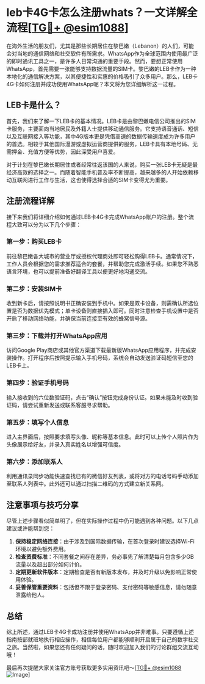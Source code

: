 # leb卡4G卡怎么注册whats？一文详解全流程[[TG💪+ @esim1088](https://t.me/s/esim1088)]

在海外生活的朋友们，尤其是那些长期居住在黎巴嫩（Lebanon）的人们，可能会对当地的通信网络和社交软件有所需求。WhatsApp作为全球范围内使用最广泛的即时通讯工具之一，是许多人日常沟通的重要手段。然而，要想正常使用WhatsApp，首先需要一张能够支持数据流量的SIM卡。黎巴嫩的LEB卡作为一种本地化的通信解决方案，以其便捷性和实惠的价格吸引了众多用户。那么，LEB卡4G卡如何注册并成功使用WhatsApp呢？本文将为您详细解析这一过程。

## LEB卡是什么？

首先，我们来了解一下LEB卡的基本情况。LEB卡是由黎巴嫩电信公司推出的SIM卡服务，主要面向当地居民及外籍人士提供移动通信服务。它支持语音通话、短信以及互联网接入等功能，其中4G版本更是凭借高速的数据传输速度成为许多用户的首选。相较于其他国际漫游或虚拟运营商提供的服务，LEB卡具有本地号码、无需押金、充值方便等优势，因此深受用户喜爱。

对于计划在黎巴嫩长期居住或者经常往返该国的人来说，购买一张LEB卡无疑是最经济高效的选择之一。而随着智能手机普及率不断提高，越来越多的人开始依赖移动互联网进行工作与生活，这也使得选择合适的SIM卡变得尤为重要。

## 注册流程详解

接下来我们将详细介绍如何通过LEB卡4G卡完成WhatsApp账户的注册。整个流程大致可以分为以下几个步骤：

### 第一步：购买LEB卡

前往黎巴嫩各大城市的营业厅或授权代理商处即可轻松购得LEB卡。通常情况下，工作人员会根据您的需求推荐适合的套餐，并帮助您完成激活手续。如果您不熟悉语言环境，也可以提前准备好翻译工具以便更好地沟通交流。

### 第二步：安装SIM卡

收到新卡后，请按照说明书正确安装到手机中。如果是双卡设备，则需确认所选位置是否为数据优先模式；单卡设备则直接插入即可。同时注意检查手机设置中是否开启了移动网络功能，并确保当前连接至有效的蜂窝信号源。

### 第三步：下载并打开WhatsApp应用

访问Google Play商店或其他官方渠道下载最新版WhatsApp应用程序，并完成安装操作。打开程序后按照提示输入手机号码，系统会自动发送验证码短信至您的LEB卡上。

### 第四步：验证手机号码

输入接收到的六位数验证码，点击“确认”按钮完成身份认证。如果未能及时收到验证码，请尝试重新发送或联系客服寻求帮助。

### 第五步：填写个人信息

进入主界面后，按照要求填写头像、昵称等基本信息。此时可以上传个人照片作为头像展示给好友，并录入真实姓名以增强可信度。

### 第六步：添加联系人

利用通讯录同步功能快速查找已有的微信好友列表，或将对方的电话号码手动添加至联系人列表中。此外还可以通过扫描二维码的方式建立新关系网。

## 注意事项与技巧分享

尽管上述步骤看似简单明了，但在实际操作过程中仍可能遇到各种问题。以下几点建议或许能帮到您：

1. **保持稳定网络连接**：由于涉及到国际数据传输，在首次登录时建议选择Wi-Fi环境以避免额外费用。
2. **检查资费标准**：不同套餐之间存在差异，务必事先了解清楚每月包含多少GB流量以及超出部分如何计价。
3. **定期更新软件版本**：定期检查是否有新版本发布，并及时升级以免影响正常使用体验。
4. **妥善保管重要资料**：包括但不限于登录密码、支付密码等敏感信息，请勿随意泄露给他人。

## 总结

综上所述，通过LEB卡4G卡成功注册并使用WhatsApp并非难事。只要遵循上述指南按部就班地执行相应操作，相信每位用户都能够顺利开启属于自己的数字社交之旅。当然啦，如果您还有任何疑问的话，随时欢迎加入我们的讨论群组交流互动哦！

最后再次提醒大家关注官方账号获取更多实用资讯吧～[[TG💪+ @esim1088](https://t.me/s/esim1088) ![Image](https://i.postimg.cc/4NQfJmqS/Snipaste-2025-05-13-00-14-12.png)]